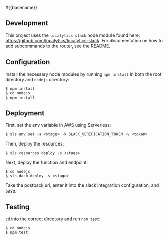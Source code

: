 #{{basename}}

## Development

This project uses the `localytics-slack` node module found here: <https://github.com/localytics/localytics-slack>. For documentation on how to add subcommands to the router, see the README.

## Configuration

Install the necessary node modules by running `npm install` in both the root directory and `nodejs` directory:

    $ npm install
    $ cd nodejs
    $ npm install

## Deployment

First, set the env variable in AWS using Serverless:

    $ sls env set -s <stage> -k SLACK_VERIFICATION_TOKEN -v <token>

Then, deploy the resources:

    $ sls resources deploy -s <stage>

Next, deploy the function and endpoint:

    $ cd nodejs
    $ sls dash deploy -s <stage>

Take the postback url, enter it into the slack integration configuration, and save.

## Testing

`cd` into the correct directory and run `npm test`:

    $ cd nodejs
    $ npm test
